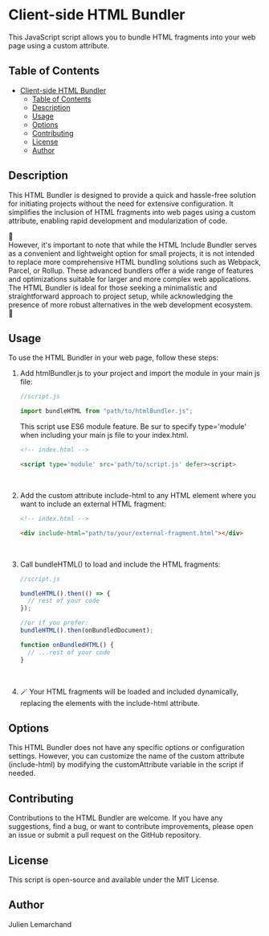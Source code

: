 # Client-side HTML Bundler

This JavaScript script allows you to bundle HTML fragments into your web page using a custom attribute.

## Table of Contents

- [Client-side HTML Bundler](#client-side-html-bundler)
  - [Table of Contents](#table-of-contents)
  - [Description](#description)
  - [Usage](#usage)
  - [Options](#options)
  - [Contributing](#contributing)
  - [License](#license)
  - [Author](#author)

## Description

This HTML Bundler is designed to provide a quick and hassle-free solution for initiating projects without the need for extensive configuration. It simplifies the inclusion of HTML fragments into web pages using a custom attribute, enabling rapid development and modularization of code.

🚨 <br>
However, it's important to note that while the HTML Include Bundler serves as a convenient and lightweight option for small projects, it is not intended to replace more comprehensive HTML bundling solutions such as Webpack, Parcel, or Rollup. These advanced bundlers offer a wide range of features and optimizations suitable for larger and more complex web applications. The HTML Bundler is ideal for those seeking a minimalistic and straightforward approach to project setup, while acknowledging the presence of more robust alternatives in the web development ecosystem.
<br> 🚨

## Usage

To use the HTML Bundler in your web page, follow these steps:

1. Add htmlBundler.js to your project and import the module in your main js file:

   ```javascript
   //script.js

   import bundleHTML from "path/to/htmlBundler.js";
   ```

   This script use ES6 module feature. Be sur to specify type='module' when including your main js file to your index.html.

   ```html
   <!-- index.html -->

   <script type='module' src='path/to/script.js' defer><script>
   ```

    <br>

2. Add the custom attribute include-html to any HTML element where you want to include an external HTML fragment:

   ```html
   <!-- index.html -->

   <div include-html="path/to/your/external-fragment.html"></div>
   ```

    <br>

3. Call bundleHTML() to load and include the HTML fragments:

   ```javascript
   //script.js

   bundleHTML().then(() => {
     // rest of your code
   });

   //or if you prefer:
   bundleHTML().then(onBundledDocument);

   function onBundledHTML() {
     // ...rest of your code
   }
   ```

    <br>

4. 🪄
   Your HTML fragments will be loaded and included dynamically, replacing the elements with the include-html attribute.
   <br>

## Options

This HTML Bundler does not have any specific options or configuration settings. However, you can customize the name of the custom attribute (include-html) by modifying the customAttribute variable in the script if needed.

## Contributing

Contributions to the HTML Bundler are welcome. If you have any suggestions, find a bug, or want to contribute improvements, please open an issue or submit a pull request on the GitHub repository.

## License

This script is open-source and available under the MIT License.

## Author

Julien Lemarchand
